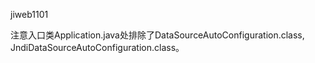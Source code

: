 jiweb1101

注意入口类Application.java处排除了DataSourceAutoConfiguration.class, JndiDataSourceAutoConfiguration.class。
